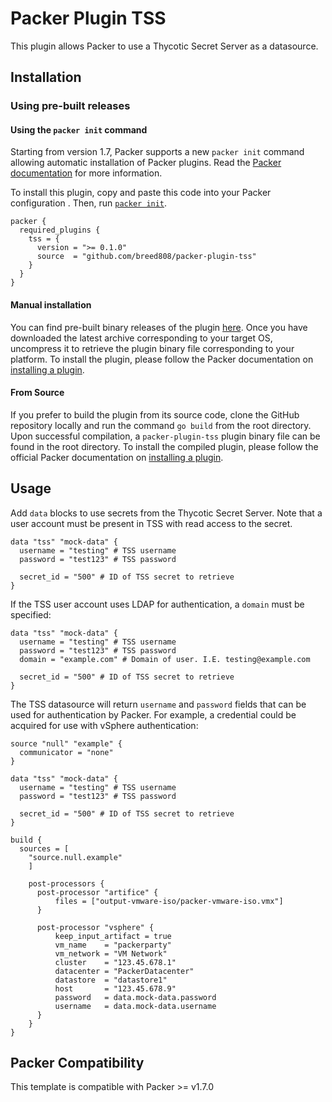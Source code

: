 # Packer Plugin TSS

This plugin allows Packer to use a Thycotic Secret Server as a datasource.

## Installation

### Using pre-built releases

#### Using the `packer init` command

Starting from version 1.7, Packer supports a new `packer init` command allowing
automatic installation of Packer plugins. Read the
[Packer documentation](https://www.packer.io/docs/commands/init) for more information.

To install this plugin, copy and paste this code into your Packer configuration .
Then, run [`packer init`](https://www.packer.io/docs/commands/init).

```hcl
packer {
  required_plugins {
    tss = {
      version = ">= 0.1.0"
      source  = "github.com/breed808/packer-plugin-tss"
    }
  }
}
```

#### Manual installation

You can find pre-built binary releases of the plugin [here](https://github.com/breed808/packer-plugin-tss/releases).
Once you have downloaded the latest archive corresponding to your target OS,
uncompress it to retrieve the plugin binary file corresponding to your platform.
To install the plugin, please follow the Packer documentation on
[installing a plugin](https://www.packer.io/docs/extending/plugins/#installing-plugins).


#### From Source

If you prefer to build the plugin from its source code, clone the GitHub
repository locally and run the command `go build` from the root
directory. Upon successful compilation, a `packer-plugin-tss` plugin
binary file can be found in the root directory.
To install the compiled plugin, please follow the official Packer documentation
on [installing a plugin](https://www.packer.io/docs/extending/plugins/#installing-plugins).

## Usage

Add `data` blocks to use secrets from the Thycotic Secret Server. Note that a user account must be present in TSS with read access to the secret.

```hcl
data "tss" "mock-data" {
  username = "testing" # TSS username
  password = "test123" # TSS password

  secret_id = "500" # ID of TSS secret to retrieve
}
```

If the TSS user account uses LDAP for authentication, a `domain` must be specified:

```hcl
data "tss" "mock-data" {
  username = "testing" # TSS username
  password = "test123" # TSS password
  domain = "example.com" # Domain of user. I.E. testing@example.com

  secret_id = "500" # ID of TSS secret to retrieve
}
```

The TSS datasource will return `username` and `password` fields that can be used for authentication by Packer.
For example, a credential could be acquired for use with vSphere authentication:

```hcl
source "null" "example" {
  communicator = "none"
}

data "tss" "mock-data" {
  username = "testing" # TSS username
  password = "test123" # TSS password

  secret_id = "500" # ID of TSS secret to retrieve
}

build {
  sources = [
    "source.null.example"
    ]

    post-processors {
      post-processor "artifice" {
          files = ["output-vmware-iso/packer-vmware-iso.vmx"]
      }
      
      post-processor "vsphere" {
          keep_input_artifact = true
          vm_name    = "packerparty"
          vm_network = "VM Network"
          cluster    = "123.45.678.1"
          datacenter = "PackerDatacenter"
          datastore  = "datastore1"
          host       = "123.45.678.9"
          password   = data.mock-data.password
          username   = data.mock-data.username
      }
    }
}
```

## Packer Compatibility
This template is compatible with Packer >= v1.7.0
